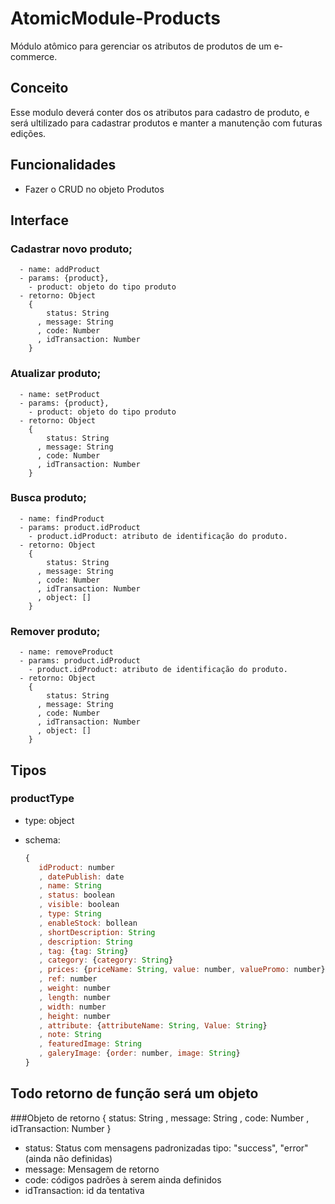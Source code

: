 # AtomicModule-Products

  Módulo atômico para gerenciar os atributos de produtos de um e-commerce.
## Conceito

  Esse modulo deverá conter dos os atributos para cadastro de produto, e será ultilizado para cadastrar produtos e manter a manutenção com futuras edições.

## Funcionalidades

  - Fazer o CRUD no objeto Produtos

## Interface


### Cadastrar novo produto;

      - name: addProduct
      - params: {product},
        - product: objeto do tipo produto
      - retorno: Object
        {
            status: String
          , message: String
          , code: Number
          , idTransaction: Number
        }

### Atualizar produto;

      - name: setProduct
      - params: {product},
        - product: objeto do tipo produto
      - retorno: Object
        {
            status: String
          , message: String
          , code: Number
          , idTransaction: Number
        }

### Busca produto;

	  - name: findProduct
	  - params: product.idProduct
	    - product.idProduct: atributo de identificação do produto.
	  - retorno: Object
	    {
	        status: String
	      , message: String
	      , code: Number
	      , idTransaction: Number
	      , object: []
	    }

### Remover produto;

	  - name: removeProduct
	  - params: product.idProduct
	    - product.idProduct: atributo de identificação do produto.
	  - retorno: Object
	    {
	        status: String
	      , message: String
	      , code: Number
	      , idTransaction: Number
	      , object: []
	    }


## Tipos

### productType

  - type: object
  - schema:

    ``` js
    {
       idProduct: number
       , datePublish: date
       , name: String
       , status: boolean
       , visible: boolean
       , type: String
       , enableStock: bollean
       , shortDescription: String
       , description: String
       , tag: {tag: String}
       , category: {category: String}
       , prices: {priceName: String, value: number, valuePromo: number}
       , ref: number
       , weight: number
       , length: number
       , width: number
       , height: number
       , attribute: {attributeName: String, Value: String}
       , note: String
       , featuredImage: String
       , galeryImage: {order: number, image: String}
    }

    ```




## Todo retorno de função será um objeto
###Objeto de retorno
    {
        status: String
      , message: String
      , code: Number
      , idTransaction: Number
    }
    

  - status: Status com mensagens padronizadas tipo: "success", "error" (ainda não definidas)
  - message: Mensagem de retorno
  - code:  códigos padrões à serem ainda definidos
  - idTransaction: id da tentativa
